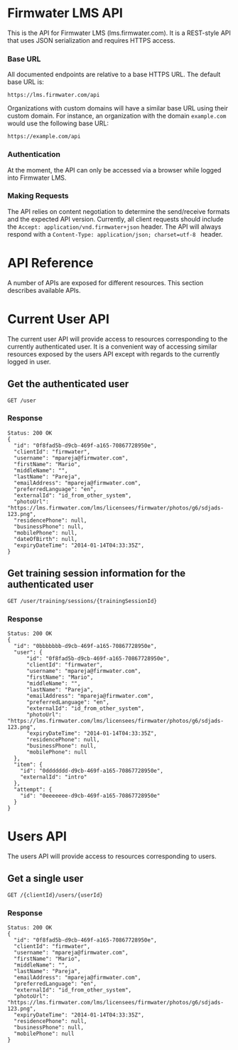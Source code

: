 # Firmwater LMS API

This is the API for Firmwater LMS (lms.firmwater.com). It is a REST-style API that uses JSON serialization and requires HTTPS access.

### Base URL

All documented endpoints are relative to a base HTTPS URL. The default base URL is:

    https://lms.firmwater.com/api

Organizations with custom domains will have a similar base URL using their custom domain. For instance, an organization with the domain `example.com` would use the following base URL:

    https://example.com/api

### Authentication

At the moment, the API can only be accessed via a browser while logged into Firmwater LMS.

### Making Requests

The API relies on content negotiation to determine the send/receive formats and the expected API version. Currently, all client requests should include the `Accept: application/vnd.firmwater+json` header. The API will always respond with a `Content-Type: application/json; charset=utf-8 ` header.

# API Reference

A number of APIs are exposed for different resources. This section describes available APIs.

# Current User API

The current user API will provide access to resources corresponding to the currently authenticated user. It is a convenient way of accessing similar resources exposed by the users API except with regards to the currently logged in user.

## Get the authenticated user

    GET /user

### Response

```
Status: 200 OK
{
  "id": "0f8fad5b-d9cb-469f-a165-70867728950e",
  "clientId": "firmwater",
  "username": "mpareja@firmwater.com",
  "firstName": "Mario",
  "middleName": "",
  "lastName": "Pareja",
  "emailAddress": "mpareja@firmwater.com",
  "preferredLanguage": "en",
  "externalId": "id_from_other_system",
  "photoUrl": "https://lms.firmwater.com/lms/licensees/firmwater/photos/g6/sdjads-123.png",
  "residencePhone": null,
  "businessPhone": null,
  "mobilePhone": null,
  "dateOfBirth": null,
  "expiryDateTime": "2014-01-14T04:33:35Z",
}

```
## Get training session information for the authenticated user

    GET /user/training/sessions/{trainingSessionId}

### Response

```
Status: 200 OK
{
  "id": "0bbbbbbb-d9cb-469f-a165-70867728950e",
  "user": {
	  "id": "0f8fad5b-d9cb-469f-a165-70867728950e",
	  "clientId": "firmwater",
	  "username": "mpareja@firmwater.com",
	  "firstName": "Mario",
	  "middleName": "",
	  "lastName": "Pareja",
	  "emailAddress": "mpareja@firmwater.com",
	  "preferredLanguage": "en",
	  "externalId": "id_from_other_system",
	  "photoUrl": "https://lms.firmwater.com/lms/licensees/firmwater/photos/g6/sdjads-123.png",
	  "expiryDateTime": "2014-01-14T04:33:35Z",
	  "residencePhone": null,
	  "businessPhone": null,
	  "mobilePhone": null
  },
  "item": {
	"id": "0ddddddd-d9cb-469f-a165-70867728950e",
	"externalId": "intro"
  },
  "attempt": {
	"id": "0eeeeeee-d9cb-469f-a165-70867728950e"
  }
}
```

# Users API

The users API will provide access to resources corresponding to users.

## Get a single user

    GET /{clientId}/users/{userId}

### Response

```
Status: 200 OK
{
  "id": "0f8fad5b-d9cb-469f-a165-70867728950e",
  "clientId": "firmwater",
  "username": "mpareja@firmwater.com",
  "firstName": "Mario",
  "middleName": "",
  "lastName": "Pareja",
  "emailAddress": "mpareja@firmwater.com",
  "preferredLanguage": "en",
  "externalId": "id_from_other_system",
  "photoUrl": "https://lms.firmwater.com/lms/licensees/firmwater/photos/g6/sdjads-123.png",
  "expiryDateTime": "2014-01-14T04:33:35Z",
  "residencePhone": null,
  "businessPhone": null,
  "mobilePhone": null
}
```
